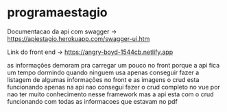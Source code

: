 # programaestagio

Documentacao da api com swagger -> https://apiestagio.herokuapp.com/swagger-ui.htm

Link do front end -> https://angry-boyd-1544cb.netlify.app


as informações demoram pra carregar um pouco no front porque a api fica um tempo dormindo quando ninguem usa
apenas conseguir fazer a listagem de algumas informações no front e as imagens o crud esta funcionando apenas na api
nao consegui fazer o crud completo no vue por nao ter muito conhecimento nesse framework mas a api esta com o crud funcionando
com todas as informacoes que estavam no pdf
